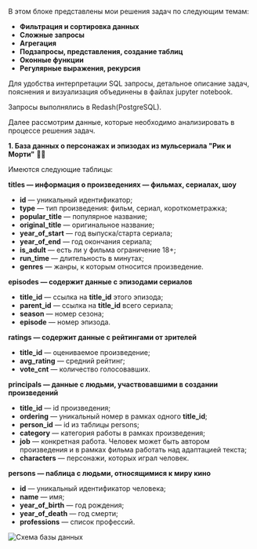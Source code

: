 В этом блоке представлены мои решения задач по следующим темам:

* **Фильтрация и сортировка данных**
* **Сложные запросы**
* **Агрегация**
* **Подзапросы, представления, создание таблиц**
* **Оконные функции**
* **Регулярные выражения, рекурсия**


Для удобства интерпретации SQL запросы, детальное описание задач, пояснения и визуализация объединены в файлах jupyter notebook.

Запросы выполнялись в Redash(PostgreSQL).

Далее рассмотрим данные, которые необходимо анализировать в процессе решения задач.

**1. База данных о персонажах и эпизодах из мульсериала "Рик и Морти"** 👩‍🎤

Имеются следующие таблицы:

**titles — информация о произведениях — фильмах, сериалах, шоу**

* **id** — уникальный идентификатор;
* **type** — тип произведения: фильм, сериал, короткометражка;
* **popular_title** — популярное название;
* **original_title** — оригинальное название;
* **year_of_start** — год выпуска/старта сериала;
* **year_of_end** — год окончания сериала;
* **is_adult** — есть ли у фильма ограничение 18+;
* **run_time** — длительность в минутах;
* **genres** — жанры, к которым относится произведение.

**episodes — содержит данные с эпизодами сериалов**

* **title_id** — ссылка на **title_id** этого эпизода;
* **parent_id** — ссылка на **title_id** всего сериала;
* **season** — номер сезона;
* **episode** — номер эпизода.

**ratings — содержит данные с рейтингами от зрителей**

* **title_id** — оцениваемое произведение;
* **avg_rating** — средний рейтинг;
* **vote_cnt** — количество голосовавших.

**principals — данные с людьми, участвовавшими в создании произведений**

* **title_id** — id произведения;
* **ordering** — уникальный номер в рамках одного **title_id**;
* **person_id** — id из таблицы persons;
* **category** — категория работы в рамках произведения;
* **job** — конкретная работа. Человек может быть автором произведения и в рамках фильма работать над адаптацией текста;
* **characters** — персонажи, которых играл человек.

**persons — nаблица с людьми, относящимися к миру кино**

* **id** — уникальный идентификатор человека;
* **name** — имя;
* **year_of_birth** — год рождения;
* **year_of_death** — год смерти;
* **professions** — список профессий.

![Схема базы данных](https://storage.yandexcloud.net/klms-public/production/learning-content/434/4009/36450/101099/521981/photo_2024-07-29_23-09-13.jpg)
